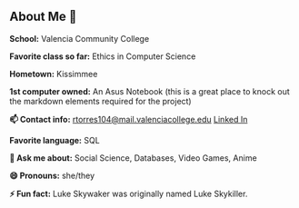 ## About Me 👋

<!--
**RealRTorres/RealRTorres** is a ✨ _special_ ✨ repository because its `README.md` (this file) appears on your GitHub profile.

Here are some ideas to get you started:

- 🔭 I’m currently working on ...
- 🌱 I’m currently learning ...
- 👯 I’m looking to collaborate on ...
- 🤔 I’m looking for help with ...

Must use markdown elements:
H1, H2
Table
Image
Italics
Bold
Ordered list
Checkboxes
Unordered list

-->

**School:** Valencia Community College

**Favorite class so far:** Ethics in Computer Science

**Hometown:** Kissimmee

**1st computer owned:** An Asus Notebook (this is a great place to knock out the markdown elements required for the project)

**📫 Contact info:** rtorres104@mail.valenciacollege.edu [Linked In](https://www.linkedin.com/in/riane-torres-88a73a122/)

**Favorite language:** SQL

**💬 Ask me about:** Social Science, Databases, Video Games, Anime

**😄 Pronouns:** she/they

**⚡ Fun fact:** Luke Skywaker was originally named Luke Skykiller.